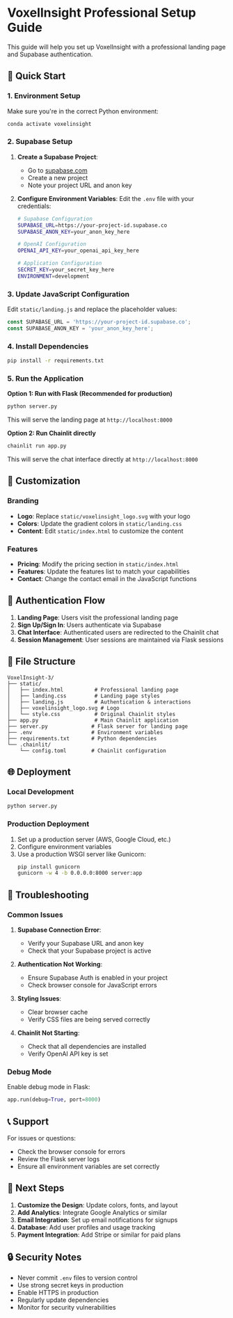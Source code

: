# VoxelInsight Professional Setup Guide

This guide will help you set up VoxelInsight with a professional landing page and Supabase authentication.

## 🚀 Quick Start

### 1. Environment Setup

Make sure you're in the correct Python environment:
```bash
conda activate voxelinsight
```

### 2. Supabase Setup

1. **Create a Supabase Project**:
   - Go to [supabase.com](https://supabase.com)
   - Create a new project
   - Note your project URL and anon key

2. **Configure Environment Variables**:
   Edit the `.env` file with your credentials:
   ```bash
   # Supabase Configuration
   SUPABASE_URL=https://your-project-id.supabase.co
   SUPABASE_ANON_KEY=your_anon_key_here
   
   # OpenAI Configuration
   OPENAI_API_KEY=your_openai_api_key_here
   
   # Application Configuration
   SECRET_KEY=your_secret_key_here
   ENVIRONMENT=development
   ```

### 3. Update JavaScript Configuration

Edit `static/landing.js` and replace the placeholder values:
```javascript
const SUPABASE_URL = 'https://your-project-id.supabase.co';
const SUPABASE_ANON_KEY = 'your_anon_key_here';
```

### 4. Install Dependencies

```bash
pip install -r requirements.txt
```

### 5. Run the Application

**Option 1: Run with Flask (Recommended for production)**
```bash
python server.py
```
This will serve the landing page at `http://localhost:8000`

**Option 2: Run Chainlit directly**
```bash
chainlit run app.py
```
This will serve the chat interface directly at `http://localhost:8000`

## 🎨 Customization

### Branding
- **Logo**: Replace `static/voxelinsight_logo.svg` with your logo
- **Colors**: Update the gradient colors in `static/landing.css`
- **Content**: Edit `static/index.html` to customize the content

### Features
- **Pricing**: Modify the pricing section in `static/index.html`
- **Features**: Update the features list to match your capabilities
- **Contact**: Change the contact email in the JavaScript functions

## 🔐 Authentication Flow

1. **Landing Page**: Users visit the professional landing page
2. **Sign Up/Sign In**: Users authenticate via Supabase
3. **Chat Interface**: Authenticated users are redirected to the Chainlit chat
4. **Session Management**: User sessions are maintained via Flask sessions

## 📁 File Structure

```
VoxelInsight-3/
├── static/
│   ├── index.html          # Professional landing page
│   ├── landing.css         # Landing page styles
│   ├── landing.js          # Authentication & interactions
│   ├── voxelinsight_logo.svg # Logo
│   └── style.css           # Original Chainlit styles
├── app.py                  # Main Chainlit application
├── server.py              # Flask server for landing page
├── .env                   # Environment variables
├── requirements.txt       # Python dependencies
└── .chainlit/
    └── config.toml        # Chainlit configuration
```

## 🌐 Deployment

### Local Development
```bash
python server.py
```

### Production Deployment
1. Set up a production server (AWS, Google Cloud, etc.)
2. Configure environment variables
3. Use a production WSGI server like Gunicorn:
   ```bash
   pip install gunicorn
   gunicorn -w 4 -b 0.0.0.0:8000 server:app
   ```

## 🔧 Troubleshooting

### Common Issues

1. **Supabase Connection Error**:
   - Verify your Supabase URL and anon key
   - Check that your Supabase project is active

2. **Authentication Not Working**:
   - Ensure Supabase Auth is enabled in your project
   - Check browser console for JavaScript errors

3. **Styling Issues**:
   - Clear browser cache
   - Verify CSS files are being served correctly

4. **Chainlit Not Starting**:
   - Check that all dependencies are installed
   - Verify OpenAI API key is set

### Debug Mode

Enable debug mode in Flask:
```python
app.run(debug=True, port=8000)
```

## 📞 Support

For issues or questions:
- Check the browser console for errors
- Review the Flask server logs
- Ensure all environment variables are set correctly

## 🎯 Next Steps

1. **Customize the Design**: Update colors, fonts, and layout
2. **Add Analytics**: Integrate Google Analytics or similar
3. **Email Integration**: Set up email notifications for signups
4. **Database**: Add user profiles and usage tracking
5. **Payment Integration**: Add Stripe or similar for paid plans

## 🔒 Security Notes

- Never commit `.env` files to version control
- Use strong secret keys in production
- Enable HTTPS in production
- Regularly update dependencies
- Monitor for security vulnerabilities 